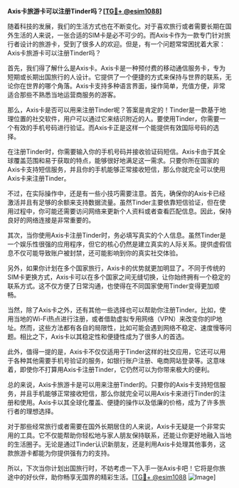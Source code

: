 **Axis卡旅游卡可以注册Tinder吗？[[TG💪+ @esim1088](https://t.me/s/esim1088)]**

随着科技的发展，我们的生活方式也在不断变化。对于喜欢旅行或者需要长期在国外生活的人来说，一张合适的SIM卡是必不可少的。而Axis卡作为一款专门针对旅行者设计的旅游卡，受到了很多人的欢迎。但是，有一个问题常常困扰着大家：Axis卡旅游卡可以注册Tinder吗？

首先，我们得了解什么是Axis卡。Axis卡是一种预付费的移动通信服务卡，专为短期或长期出国旅行的人设计。它提供了一个便捷的方式来保持与世界的联系，无论你在世界的哪个角落。Axis卡支持多种语言界面，操作简单，充值方便，非常适合那些不熟悉当地运营商服务的游客。

那么，Axis卡是否可以用来注册Tinder呢？答案是肯定的！Tinder是一款基于地理位置的社交软件，用户可以通过它来结识附近的人。要使用Tinder，你需要一个有效的手机号码进行验证。而Axis卡正是这样一个能提供有效国际号码的选择。

在注册Tinder时，你需要输入你的手机号码并接收验证码短信。Axis卡由于其全球覆盖范围和易于获取的特点，能够很好地满足这一需求。只要你所在国家的Axis卡支持短信服务，并且你的手机能够正常接收短信，那么你就完全可以使用Axis卡来注册Tinder。

不过，在实际操作中，还是有一些小技巧需要注意。首先，确保你的Axis卡已经激活并且有足够的余额来支持数据流量。虽然Tinder主要依靠短信验证，但在使用过程中，你可能还需要访问网络来更新个人资料或者查看匹配信息。因此，保持良好的网络连接是非常重要的。

其次，当你使用Axis卡注册Tinder时，务必填写真实的个人信息。虽然Tinder是一个娱乐性很强的应用程序，但它的核心仍然是建立真实的人际关系。提供虚假信息不仅可能导致账户被封禁，还可能影响到你的真实社交体验。

另外，如果你计划在多个国家旅行，Axis卡的优势就更加明显了。不同于传统的SIM卡更换方式，Axis卡可以在多个国家之间无缝切换，让你始终拥有一个稳定的联系方式。这不仅方便了日常沟通，也使得在不同国家使用Tinder变得更加顺畅。

当然，除了Axis卡之外，还有其他一些选择也可以帮助你注册Tinder。比如，使用当地的Wi-Fi热点进行注册，或者借助虚拟专用网络（VPN）来改变你的IP地址。然而，这些方法都有各自的局限性，比如可能会遇到网络不稳定、速度慢等问题。相比之下，Axis卡以其稳定性和便捷性成为了很多人的首选。

此外，值得一提的是，Axis卡不仅仅适用于Tinder这样的社交应用，它还可以用于各种其他需要手机号验证的服务，如银行账户注册、电商网站登录等。这意味着，即使你不打算用Axis卡注册Tinder，它仍然可以为你带来极大的便利。

总的来说，Axis卡旅游卡是可以用来注册Tinder的。只要你的Axis卡支持短信服务，并且手机能够正常接收短信，那么你就完全可以用Axis卡来进行Tinder的注册和使用。Axis卡以其全球化覆盖、便捷的操作以及低廉的价格，成为了许多旅行者的理想选择。

对于那些经常旅行或者需要在国外长期居住的人来说，Axis卡无疑是一个非常实用的工具。它不仅能帮助你轻松地与家人朋友保持联系，还能让你更好地融入当地的生活圈子。无论是通过Tinder认识新朋友，还是利用Axis卡处理其他事务，这款旅游卡都能为你提供强有力的支持。

所以，下次当你计划出国旅行时，不妨考虑一下入手一张Axis卡吧！它将是你旅途中的好伙伴，助你畅享无国界的精彩生活。[[TG💪+ @esim1088](https://t.me/s/esim1088) ![Image](https://i.postimg.cc/4NQfJmqS/Snipaste-2025-05-13-00-14-12.png)]